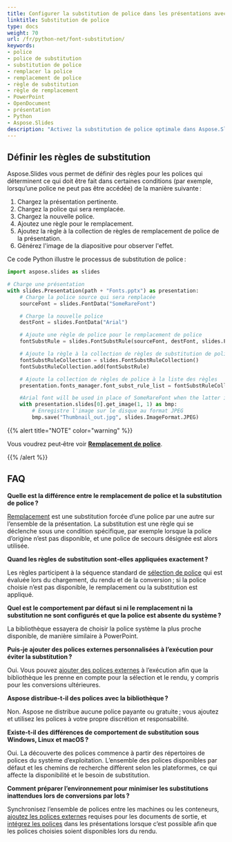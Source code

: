 ```yaml
---
title: Configurer la substitution de police dans les présentations avec Python
linktitle: Substitution de police
type: docs
weight: 70
url: /fr/python-net/font-substitution/
keywords:
- police
- police de substitution
- substitution de police
- remplacer la police
- remplacement de police
- règle de substitution
- règle de remplacement
- PowerPoint
- OpenDocument
- présentation
- Python
- Aspose.Slides
description: "Activez la substitution de police optimale dans Aspose.Slides pour Python via .NET lors de la conversion de présentations PowerPoint et OpenDocument vers d'autres formats de fichiers."
---
```


## **Définir les règles de substitution**

Aspose.Slides vous permet de définir des règles pour les polices qui déterminent ce qui doit être fait dans certaines conditions (par exemple, lorsqu’une police ne peut pas être accédée) de la manière suivante :

1. Chargez la présentation pertinente.  
2. Chargez la police qui sera remplacée.  
3. Chargez la nouvelle police.  
4. Ajoutez une règle pour le remplacement.  
5. Ajoutez la règle à la collection de règles de remplacement de police de la présentation.  
6. Générez l'image de la diapositive pour observer l'effet.

Ce code Python illustre le processus de substitution de police :

```python
import aspose.slides as slides

# Charge une présentation
with slides.Presentation(path + "Fonts.pptx") as presentation:
    # Charge la police source qui sera remplacée
    sourceFont = slides.FontData("SomeRareFont")

    # Charge la nouvelle police
    destFont = slides.FontData("Arial")

    # Ajoute une règle de police pour le remplacement de police
    fontSubstRule = slides.FontSubstRule(sourceFont, destFont, slides.FontSubstCondition.WHEN_INACCESSIBLE)

    # Ajoute la règle à la collection de règles de substitution de police
    fontSubstRuleCollection = slides.FontSubstRuleCollection()
    fontSubstRuleCollection.add(fontSubstRule)

    # Ajoute la collection de règles de police à la liste des règles
    presentation.fonts_manager.font_subst_rule_list = fontSubstRuleCollection

    #Arial font will be used in place of SomeRareFont when the latter is inaccessible
    with presentation.slides[0].get_image(1, 1) as bmp:
        # Enregistre l'image sur le disque au format JPEG
        bmp.save("Thumbnail_out.jpg", slides.ImageFormat.JPEG)
```

{{% alert title="NOTE" color="warning" %}} 

Vous voudrez peut‑être voir [**Remplacement de police**](/slides/fr/python-net/font-replacement/). 

{{% /alert %}}

## **FAQ**

**Quelle est la différence entre le remplacement de police et la substitution de police ?**

[Remplacement](/slides/fr/python-net/font-replacement/) est une substitution forcée d’une police par une autre sur l’ensemble de la présentation. La substitution est une règle qui se déclenche sous une condition spécifique, par exemple lorsque la police d’origine n’est pas disponible, et une police de secours désignée est alors utilisée.

**Quand les règles de substitution sont‑elles appliquées exactement ?**

Les règles participent à la séquence standard de [sélection de police](/slides/fr/python-net/font-selection-sequence/) qui est évaluée lors du chargement, du rendu et de la conversion ; si la police choisie n’est pas disponible, le remplacement ou la substitution est appliqué.

**Quel est le comportement par défaut si ni le remplacement ni la substitution ne sont configurés et que la police est absente du système ?**

La bibliothèque essayera de choisir la police système la plus proche disponible, de manière similaire à PowerPoint.

**Puis‑je ajouter des polices externes personnalisées à l’exécution pour éviter la substitution ?**

Oui. Vous pouvez [ajouter des polices externes](/slides/fr/python-net/custom-font/) à l’exécution afin que la bibliothèque les prenne en compte pour la sélection et le rendu, y compris pour les conversions ultérieures.

**Aspose distribue‑t‑il des polices avec la bibliothèque ?**

Non. Aspose ne distribue aucune police payante ou gratuite ; vous ajoutez et utilisez les polices à votre propre discrétion et responsabilité.

**Existe‑t‑il des différences de comportement de substitution sous Windows, Linux et macOS ?**

Oui. La découverte des polices commence à partir des répertoires de polices du système d’exploitation. L’ensemble des polices disponibles par défaut et les chemins de recherche diffèrent selon les plateformes, ce qui affecte la disponibilité et le besoin de substitution.

**Comment préparer l’environnement pour minimiser les substitutions inattendues lors de conversions par lots ?**

Synchronisez l’ensemble de polices entre les machines ou les conteneurs, [ajoutez les polices externes](/slides/fr/python-net/custom-font/) requises pour les documents de sortie, et [intégrez les polices](/slides/fr/python-net/embedded-font/) dans les présentations lorsque c’est possible afin que les polices choisies soient disponibles lors du rendu.